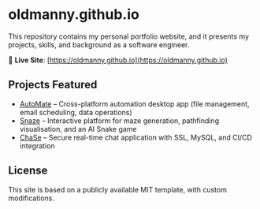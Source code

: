 # oldmanny.github.io

This repository contains my personal portfolio website, and it presents my projects, skills, and background as a software engineer.

🔗 **Live Site**: [https://oldmanny.github.io](https://oldmanny.github.io)

## Projects Featured

- [AutoMate](https://github.com/OldManny/AutoMate) – Cross-platform automation desktop app (file management, email scheduling, data operations)  
- [Snaze](https://github.com/OldManny/Snaze) – Interactive platform for maze generation, pathfinding visualisation, and an AI Snake game  
- [ChaSe](https://github.com/OldManny/ChaSe) – Secure real-time chat application with SSL, MySQL, and CI/CD integration  

## License

This site is based on a publicly available MIT template, with custom modifications.
